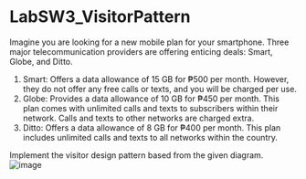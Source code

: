 # LabSW3_VisitorPattern

Imagine you are looking for a new mobile plan for your smartphone. Three major telecommunication providers are offering enticing deals: Smart, Globe, and Ditto.

1. Smart: Offers a data allowance of 15 GB for ₱500 per month. However, they do not offer any free calls or texts, and you will be charged per use.
2. Globe: Provides a data allowance of 10 GB for ₱450 per month. This plan comes with unlimited calls and texts to subscribers within their network. Calls and texts to other networks are charged extra.
3. Ditto: Offers a data allowance of 8 GB for ₱400 per month. This plan includes unlimited calls and texts to all networks within the country.

Implement the visitor design pattern based from the given diagram. 
![image](https://github.com/user-attachments/assets/d3d70a68-33b4-43e0-a32a-28cfd74468ec)
    
